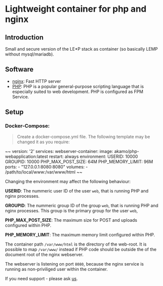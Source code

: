 # Lightweight container for php and nginx

## Introduction
Small and secure version of the LE*P stack as container (so basically LEMP without mysql/mariadb).

## Software

 * [nginx](https://nginx.org/): Fast HTTP server
 * [PHP](https://www.php.net/): PHP is a popular general-purpose scripting language that is especially suited to web development. PHP is configured as FPM Service.

## Setup

### Docker-Compose:

> Create a docker-compose.yml file. The following template may be changed it as you require:

~~
version: '2'
services:
  webserver-container:
    image: akamo/php-webapplication:latest
    restart: always
    environment:
      USERID: 10000
      GROUPID: 10000
      PHP_MAX_POST_SIZE: 64M
      PHP_MEMORY_LIMIT: 96M
    ports:
      - "127.0.0.1:8080:8080"
    volumes:
      - /path/to/local/www:/var/www/html
~~

Changing the environment may affect the following behaviour:

**USERID**: The nummeric user ID of the user `web`, that is running PHP and nginx processes.

**GROUPID**: The nummeric group ID of the group `web`, that is running PHP and nginx processes. This group is the primary group for the user `web`,

**PHP_MAX_POST_SIZE**: The maximum size for POST and uploads configured within PHP.

**PHP_MEMORY_LIMIT**: The maximum memory limit configured within PHP.


The container path `/var/www/html` is the directory of the web-root. It is possible to map `/var/www/` instead if PHP code should be outside the of the document root of the nginx webserver.

The webserver is listening on port `8080`, because the nginx service is running as non-priviliged user within the container.


If you need support - please ask [us](https://akamo.de).
